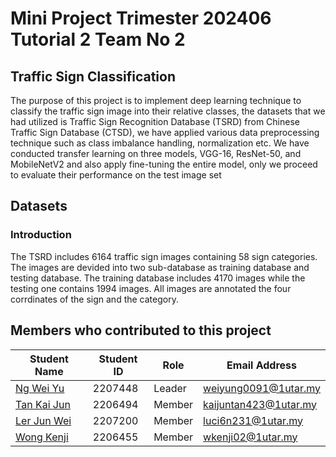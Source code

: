 # Mini Project Trimester 202406 Tutorial 2 Team No 2
## Traffic Sign Classification
The purpose of this project is to implement deep learning technique to classify the traffic sign image into their relative classes, the datasets that we had utilized is Traffic Sign Recognition Database (TSRD) from Chinese Traffic Sign Database (CTSD), we have applied various data preprocessing technique such as class imbalance handling, normalization etc. We have conducted transfer learning on three models, VGG-16, ResNet-50, and MobileNetV2 and also apply fine-tuning the entire model, only we proceed to evaluate their performance on the test image set

## Datasets
### Introduction
The TSRD includes 6164 traffic sign images containing 58 sign categories. The images are devided into two sub-database as training database and testing database. The training database includes 4170 images while the testing one contains 1994 images. All images are annotated the four corrdinates of the sign and the category.




## Members who contributed to this project
| Student Name  | Student ID | Role | Email Address |
| ------------- | ------------- | --- | --- |
| [Ng Wei Yu](https://github.com/NgWY02) | 2207448 | Leader | weiyung0091@1utar.my |
| [Tan Kai Jun](https://github.com/JosephTanKaiJun) | 2206494 | Member | kaijuntan423@1utar.my |
| [Ler Jun Wei](https://github.com/Luci6n) | 2207200 | Member | luci6n231@1utar.my |
| [Wong Kenji](https://github.com/wkenjii) | 2206455 | Member | wkenji02@1utar.my |

